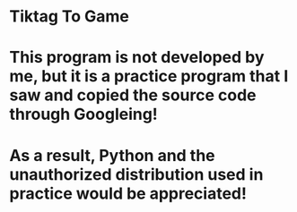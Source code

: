 # Tiktag To Game
# This program is not developed by me, but it is a practice program that I saw and copied the source code through Googleing!
# As a result, Python and the unauthorized distribution used in practice would be appreciated! 
